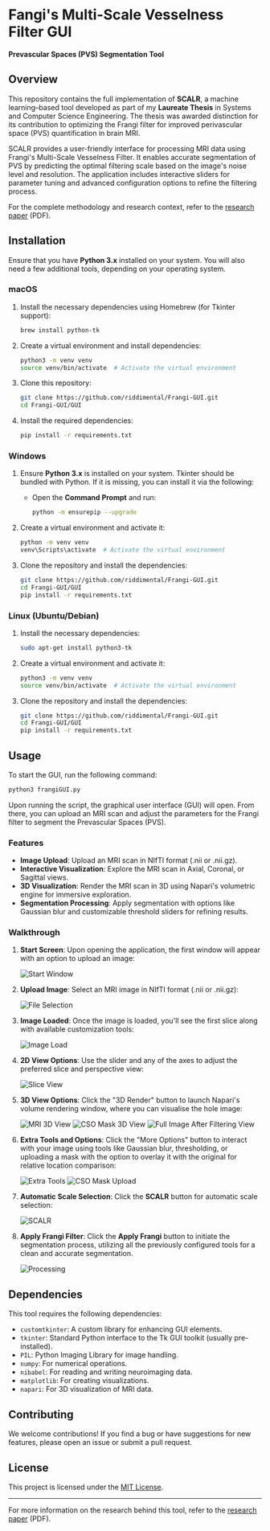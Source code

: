 # Fangi's Multi-Scale Vesselness Filter GUI
**Prevascular Spaces (PVS) Segmentation Tool**

## Overview

This repository contains the full implementation of **SCALR**, a machine learning–based tool developed as part of my **Laureate Thesis** in Systems and Computer Science Engineering. The thesis was awarded distinction for its contribution to optimizing the Frangi filter for improved perivascular space (PVS) quantification in brain MRI.

SCALR provides a user-friendly interface for processing MRI data using Frangi's Multi-Scale Vesselness Filter. It enables accurate segmentation of PVS by predicting the optimal filtering scale based on the image's noise level and resolution. The application includes interactive sliders for parameter tuning and advanced configuration options to refine the filtering process.

For the complete methodology and research context, refer to the [research paper](./paper/SCALR_PAPER.pdf) (PDF).

## Installation

Ensure that you have **Python 3.x** installed on your system. You will also need a few additional tools, depending on your operating system.

### macOS

1. Install the necessary dependencies using Homebrew (for Tkinter support):
   ```bash
   brew install python-tk
   ```

2. Create a virtual environment and install dependencies:

   ```bash
   python3 -m venv venv
   source venv/bin/activate  # Activate the virtual environment
   ```

3. Clone this repository:

   ```bash
   git clone https://github.com/riddimental/Frangi-GUI.git
   cd Frangi-GUI/GUI
   ```

4. Install the required dependencies:

   ```bash
   pip install -r requirements.txt
   ```

### Windows

1. Ensure **Python 3.x** is installed on your system. Tkinter should be bundled with Python. If it is missing, you can install it via the following:

   * Open the **Command Prompt** and run:

     ```bash
     python -m ensurepip --upgrade
     ```

2. Create a virtual environment and activate it:

   ```bash
   python -m venv venv
   venv\Scripts\activate  # Activate the virtual environment
   ```

3. Clone the repository and install the dependencies:

   ```bash
   git clone https://github.com/riddimental/Frangi-GUI.git
   cd Frangi-GUI/GUI
   pip install -r requirements.txt
   ```

### Linux (Ubuntu/Debian)

1. Install the necessary dependencies:

   ```bash
   sudo apt-get install python3-tk
   ```

2. Create a virtual environment and activate it:

   ```bash
   python3 -m venv venv
   source venv/bin/activate  # Activate the virtual environment
   ```

3. Clone the repository and install the dependencies:

   ```bash
   git clone https://github.com/riddimental/Frangi-GUI.git
   cd Frangi-GUI/GUI
   pip install -r requirements.txt
   ```

## Usage

To start the GUI, run the following command:

```bash
python3 frangiGUI.py
```

Upon running the script, the graphical user interface (GUI) will open. From there, you can upload an MRI scan and adjust the parameters for the Frangi filter to segment the Prevascular Spaces (PVS).

### Features

* **Image Upload**: Upload an MRI scan in NIfTI format (.nii or .nii.gz).
* **Interactive Visualization**: Explore the MRI scan in Axial, Coronal, or Sagittal views.
* **3D Visualization**: Render the MRI scan in 3D using Napari's volumetric engine for immersive exploration.
* **Segmentation Processing**: Apply segmentation with options like Gaussian blur and customizable threshold sliders for refining results.

### Walkthrough

1. **Start Screen**: Upon opening the application, the first window will appear with an option to upload an image:
   
   ![Start Window](screenshots/start.png)


2. **Upload Image**: Select an MRI image in NIfTI format (.nii or .nii.gz):

   ![File Selection](gifs/Loading%20MRI.gif)


3. **Image Loaded**: Once the image is loaded, you'll see the first slice along with available customization tools:

   ![Image Load](screenshots/coronal.png)


4. **2D View Options**: Use the slider and any of the axes to adjust the preferred slice and perspective view:

   ![Slice View](gifs/first%20GUI%20view.gif)


5. **3D View Options**: Click the "3D Render" button to launch Napari's volume rendering window, where you can visualise the hole image:

   ![MRI 3D View](gifs/3d%20render.gif)
   ![CSO Mask 3D View](gifs/loading%20masks%202.gif)
   ![Full Image After Filtering View](screenshots/3Dview.png)


6. **Extra Tools and Options**: Click the "More Options" button to interact with your image using tools like Gaussian blur, thresholding, or uploading a mask with the option to overlay it with the original for relative location comparison:

   ![Extra Tools](gifs/extra%20options.gif)
   ![CSO Mask Upload](gifs/loading%20masks.gif)


7. **Automatic Scale Selection**: Click the **SCALR** button for automatic scale selection:

   ![SCALR](screenshots/scalr.png)


8. **Apply Frangi Filter**: Click the **Apply Frangi** button to initiate the segmentation process, utilizing all the previously configured tools for a clean and accurate segmentation.

   ![Processing](gifs/full%20pvs%20segmentation.gif)


## Dependencies

This tool requires the following dependencies:

* `customtkinter`: A custom library for enhancing GUI elements.
* `tkinter`: Standard Python interface to the Tk GUI toolkit (usually pre-installed).
* `PIL`: Python Imaging Library for image handling.
* `numpy`: For numerical operations.
* `nibabel`: For reading and writing neuroimaging data.
* `matplotlib`: For creating visualizations.
* `napari`: For 3D visualization of MRI data.


## Contributing

We welcome contributions! If you find a bug or have suggestions for new features, please open an issue or submit a pull request.

## License

This project is licensed under the [MIT License](LICENSE).

---

For more information on the research behind this tool, refer to the [research paper](./paper/SCALR_PAPER.pdf) (PDF).
